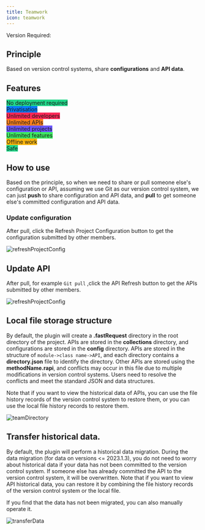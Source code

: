 ```yaml
---
title: Teamwork
icon: teamwork
---
```


Version Required: <Badge text="2023.1.3" type="error"/>

## Principle

Based on version control systems, share **configurations** and **API data**.

## Features

<span class="badge" style="vertical-align: middle;background: #21D789">No deployment required</span><br/>
<span class="badge" style="vertical-align: middle;background: #087CFA">Privatisation</span><br/>
<span class="badge" style="vertical-align: middle;background: #FE2857">Unlimited developers</span><br/>
<span class="badge" style="vertical-align: middle;background: #FC801D">Unlimited APIs</span><br/>
<span class="badge" style="vertical-align: middle;background: #6B57FF">Unlimited projects</span><br/>
<span class="badge" style="vertical-align: middle;background: #3DEA62">Unlimited features</span><br/>
<span class="badge" style="vertical-align: middle;background: #FDB60D">Offline work</span><br/>
<span class="badge" style="vertical-align: middle;background: #21D789">Safe</span><br/>

## How to use

Based on the principle, so when we need to share or pull someone else's configuration or API, assuming we use Git as our version control system, we can just **push** to share configuration and API data, and **pull** to get someone else's committed configuration and API data.

### Update configuration

After pull, click the Refresh Project Configuration button to get the configuration submitted by other members.

![refreshProjectConfig](/img/2023.1.3/refreshProjectConfig.png)

## Update API

After pull, for example `Git pull` ,click the API Refresh button to get the APIs submitted by other members.

![refreshProjectConfig](/img/2023.1.3/refreshAPI.png)

## Local file storage structure

By default, the plugin will create a **.fastRequest** directory in the root directory of the project. APIs are stored in the **collections** directory, and configurations are stored in the **config** directory. APIs are stored in the structure of `module->class name->API`, and each directory contains a **directory.json** file to identify the directory.
Other APIs are stored using the **methodName.rapi**, and conflicts may occur in this file due to multiple modifications in version control systems. Users need to resolve the conflicts and meet the standard JSON and data structures.

Note that if you want to view the historical data of APIs, you can use the file history records of the version control system to restore them, or you can use the local file history records to restore them.

![teamDirectory](/img/2023.1.3/teamDirectory_en.png)

## Transfer historical data.

By default, the plugin will perform a historical data migration. During the data migration (for data on versions <= 2023.1.3), you do not need to worry about historical data if your data has not been committed to the version control system. If someone else has already committed the API to the version control system, it will be overwritten. Note that if you want to view API historical data, you can restore it by combining the file history records of the version control system or the local file.

If you find that the data has not been migrated, you can also manually operate it.

![transferData](/img/2023.1.3/transferData.png)
